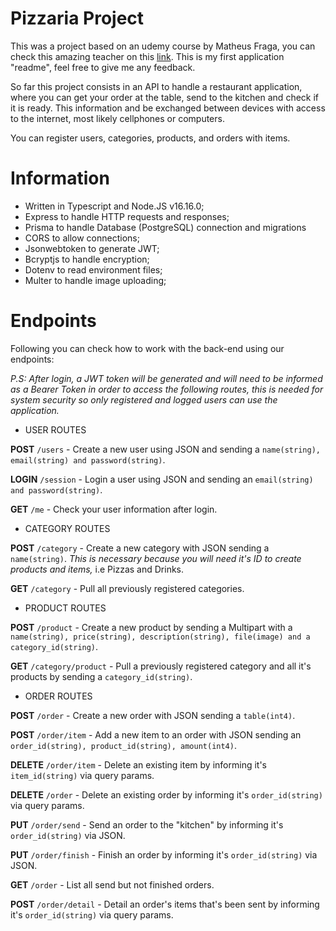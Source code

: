 # Pizzaria Project

This was a project based on an udemy course by Matheus Fraga, you can check this amazing teacher on this [link](https://www.udemy.com/course/dev-fullstack/). This is my first application "readme", feel free to give me any feedback.

So far this project consists in an API to handle a restaurant application, where you can get your order at the table, send to the kitchen and check if it is ready. This information and be exchanged between devices with access to the internet, most likely cellphones or computers.

You can register users, categories, products, and orders with items.

# Information

 - Written in Typescript and Node.JS v16.16.0;
 - Express to handle HTTP requests and responses;
 - Prisma to handle Database (PostgreSQL) connection and migrations
 - CORS to allow connections;
 - Jsonwebtoken to generate JWT;
 - Bcryptjs to handle encryption;
 - Dotenv to read environment files;
 - Multer to handle image uploading;

# Endpoints

Following you can check how to work with the back-end using our endpoints:

*P.S: After login, a JWT token will be generated and will need to be informed as a Bearer Token in order to access the following routes, this is needed for system security so only registered and logged users can use the application.*

 - USER ROUTES

**POST** `/users` - Create a new user using JSON and sending a `name(string), email(string) and password(string)`.

**LOGIN** `/session` - Login a user using JSON and sending an `email(string) and password(string)`.

**GET** `/me` - Check your user information after login.


- CATEGORY ROUTES

**POST** `/category` - Create a new category with JSON sending a `name(string)`. *This is necessary because you will need it's ID to create products and items,* i.e Pizzas and Drinks.

**GET** `/category` - Pull all previously registered categories.


- PRODUCT ROUTES

**POST** `/product` - Create a new product by sending a Multipart with a `name(string), price(string), description(string), file(image) and a category_id(string)`.

**GET** `/category/product` - Pull a previously registered category and all it's products by sending a `category_id(string)`.


- ORDER ROUTES

**POST** `/order` - Create a new order with JSON sending a `table(int4)`.

**POST** `/order/item` - Add a new item to an order with JSON sending an `order_id(string), product_id(string), amount(int4)`.

**DELETE** `/order/item` - Delete an existing item by informing it's `item_id(string)` via query params.

**DELETE** `/order` - Delete an existing order by informing it's `order_id(string)` via query params.

**PUT** `/order/send` - Send an order to the "kitchen" by informing it's `order_id(string)` via JSON.

**PUT** `/order/finish` - Finish an order by informing it's `order_id(string)` via JSON.

**GET** `/order` - List all send but not finished orders.

**POST** `/order/detail` - Detail an order's items that's been sent by informing it's `order_id(string)` via query params.
